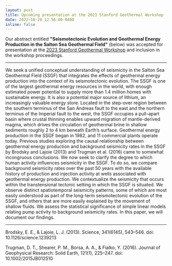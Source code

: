 ```yaml
---
layout: post
title: Upcoming presentation at the 2023 Stanford Geothermal Workshop (6-8 February 2023)
date: 2022-10-28 12:56:00-0400
inline: false
---
```

Our abstract entitled <b>"Seismotectonic Evolution and Geothermal Energy Production in the Salton Sea Geothermal Field"</b> (below) was accepted for presentation at the <a href="https://geothermal.stanford.edu/events/workshop">2023 Stanford Geothermal Workshop</a> and inclusion in the workshop proceedings.

---

We seek a unified conceptual understanding of seismicity in the Salton Sea Geothermal Field (SSGF) that integrates the effects of geothermal energy production into the context of its seismotectonic evolution. The SSGF is one of the largest geothermal energy resources in the world, with enough estimated power potential to supply more than 1.4 million homes with sustainable energy. It is also a potential major source of lithium, an increasingly valuable energy store. Located in the step-over region between the southern terminus of the San Andreas fault to the east and the northern terminus of the Imperial fault to the west, the SSGF occupies a pull-apart basin where crustal thinning enables upward migration of mantle-derived magma, which drives the circulation of geothermal brine in shallow sediments roughly 2 to 4 km beneath Earth’s surface. Geothermal energy production in the SSGF began in 1982, and 11 commercial plants operate today. Previous studies exploring the causal relationship between geothermal energy production and background seismicity rates in the SSGF by Brodsky and Lajoie (2013) and Trugman et al. (2016) came to somewhat incongruous conclusions. We now seek to clarify the degree to which human activity influences seismicity in the SSGF. To do so, we compare background seismicity rates over the past 50 years with the available history of production and injection activity at wells associated with geothermal energy production. We contextualize the seismicity that occurs within the transtensional tectonic setting in which the SSGF is situated. We observe distinct spatiotemporal seismicity patterns, some of which are most easily understood as part of the long-term seismotectonic evolution of the SSGF, and others that are more easily explained by the movement of shallow fluids. We assess the statistical significance of simple linear models relating pump activity to background seismicity rates. In this paper, we will document our findings.

--- 

Brodsky, E. E., & Lajoie, L. J. (2013). Science, 341(6145), 543–546. doi: 10.1126/science.1239213 

Trugman, D. T., Shearer, P. M., Borsa, A. A., & Fialko, Y. (2016). Journal of Geophysical Research: Solid Earth, 121(1), 225–247. doi: 10.1002/2015JB012510
